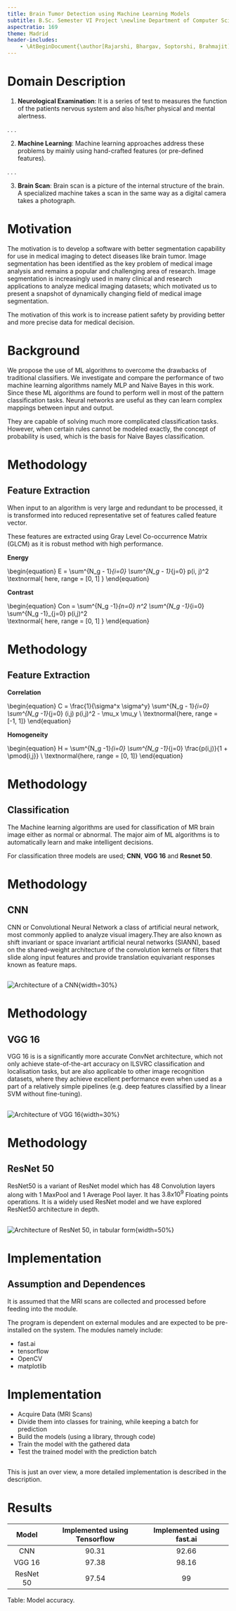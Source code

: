 ```yaml
---
title: Brain Tumor Detection using Machine Learning Models
subtitle: B.Sc. Semester VI Project \newline Department of Computer Science, Gurudas College
aspectratio: 169
theme: Madrid
header-includes:
	- \AtBeginDocument{\author[Rajarshi, Bhargav, Soptorshi, Brahmajit]{Rajarshi Sardar \newline \and Bhargav Basu \newline \and Soptorshi Bhattacharjee \newline \and Brahmajit Das} \institute[Gurudas College]{Gurudas College, Calcutta University}}
---
```


# Domain Description

1. **Neurological Examination**: It is a series of test to measures the function
   of the patients nervous system and also his/her physical and mental
   alertness.

. . .

2. **Machine Learning**: Machine learning approaches address these problems by
   mainly using hand-crafted features (or pre-defined features).

. . .

3. **Brain Scan**: Brain scan is a picture of the internal structure of the
   brain. A specialized machine takes a scan in the same way as a digital camera
   takes a photograph.

# Motivation

The motivation is to develop a software with better segmentation capability for
use in medical imaging to detect diseases like brain tumor. Image segmentation
has been identified as the key problem of medical image analysis and remains a
popular and challenging area of research. Image segmentation is increasingly
used in many clinical and research applications to analyze medical imaging
datasets; which motivated us to present a snapshot of dynamically changing field
of medical image segmentation.


The motivation of this work is to increase patient safety by providing better
and more precise data for medical decision.

# Background

We propose the use of ML algorithms to overcome the drawbacks of traditional
classifiers. We investigate and compare the performance of two machine learning
algorithms namely MLP and Naive Bayes in this work. Since these ML algorithms
are found to perform well in most of the pattern classification tasks. Neural
networks are useful as they can learn complex mappings between input and output.

They are capable of solving much more complicated classification tasks. However,
when certain rules cannot be modeled exactly, the concept of probability is
used, which is the basis for Naive Bayes classification.

# Methodology

## Feature Extraction

When input to an algorithm is very large and redundant to be processed, it is
transformed into reduced representative set of features called feature vector.

These features are extracted using Gray Level Co-occurrence Matrix (GLCM) as it
is robust method with high performance.

**Energy**

\begin{equation}
	E = \sum^{N_g - 1}_{i=0} \sum^{N_g - 1}_{j=0} p(i, j)^2 \
	\textnormal{ here, range = [0, 1] }
\end{equation}

**Contrast**

\begin{equation}
	Con = \sum^{N_g -1}_{n=0} n^2 \sum^{N_g -1}_{i=0} \sum^{N_g
	-1}_{j=0} p(i,j)^2 \
	\textnormal{ here, range = [0, 1] }
\end{equation}

# Methodology

## Feature Extraction

**Correlation**

\begin{equation}
	C = \frac{1}{\sigma^x \sigma^y}
	\sum^{N_g - 1}_{i=0} \sum^{N_g -1}_{j=0} (i,j) p(i,j)^2
	- \mu_x \mu_y \ \textnormal{here, range = [-1, 1]}
\end{equation}

**Homogeneity**

\begin{equation}
	H = \sum^{N_g -1}_{i=0} \sum^{N_g -1}_{j=0}
	\frac{p(i,j)}{1 + \pmod{i,j}}
	\ \textnormal{here, range = [0, 1]}
\end{equation}

# Methodology

## Classification

The Machine learning algorithms are used for classification of MR brain image
either as normal or abnormal.  The major aim of ML algorithms is to
automatically learn and make intelligent decisions.

For classification three models are used; **CNN**, **VGG 16** and **Resnet 50**.

# Methodology

## CNN

CNN or Convolutional Neural Network a class of artificial neural network, most
commonly applied to analyze visual imagery.They are also known as shift
invariant or space invariant artificial neural networks (SIANN), based on the
shared-weight architecture of the convolution kernels or filters that slide
along input features and provide translation equivariant responses known as
feature maps.

##

![Architecture of a CNN](imgs/cnn_arch.png){width=30%}

# Methodology

## VGG 16

VGG 16 is is a significantly more accurate ConvNet architecture, which not only
achieve state-of-the-art accuracy on ILSVRC classification and localisation
tasks, but are also applicable to other image recognition datasets, where they
achieve excellent performance even when used as a part of a relatively simple
pipelines (e.g. deep features classified by a linear SVM without fine-tuning).

##

![Architecture of VGG 16](imgs/vgg16_arch.png){width=30%}

# Methodology

## ResNet 50

ResNet50 is a variant of ResNet model which has 48 Convolution layers along with
1 MaxPool and 1 Average Pool layer. It has $3.8 x 10^9$ Floating points
operations. It is a widely used ResNet model and we have explored ResNet50
architecture in depth.

##

![Architecture of ResNet 50, in tabular form](imgs/resnet_arch.png){width=50%}

# Implementation

## Assumption and Dependences

It is assumed that the MRI scans are collected and processed before feeding into
the module.

The program is dependent on external modules and are expected to be
pre-installed on the system. The modules namely include:

- fast.ai
- tensorflow
- OpenCV
- matplotlib

# Implementation


- Acquire Data (MRI Scans)
- Divide them into classes for training, while keeping a batch for prediction
- Build the models (using a library, through code)
- Train the model with the gathered data
- Test the trained model with the prediction batch

##

This is just an over view, a more detailed implementation is described in the
description.

# Results

|   Model   | Implemented using Tensorflow | Implemented using fast.ai |
|:---------:|:----------------------------:|:-------------------------:|
|    CNN    |           $90.31%$           |          $92.66%$         |
|   VGG 16  |           $97.38%$           |          $98.16%$         |
| ResNet 50 |            $97.54$           |           $99%$           |

Table: Model accuracy.

